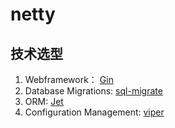 # netty

## 技术选型
1. Webframework： [Gin](https://github.com/gin-gonic/gin)
2. Database Migrations: [sql-migrate](https://github.com/rubenv/sql-migrate)
3. ORM: [Jet](https://github.com/go-jet/jet)
4. Configuration Management: [viper](https://github.com/spf13/viper)


